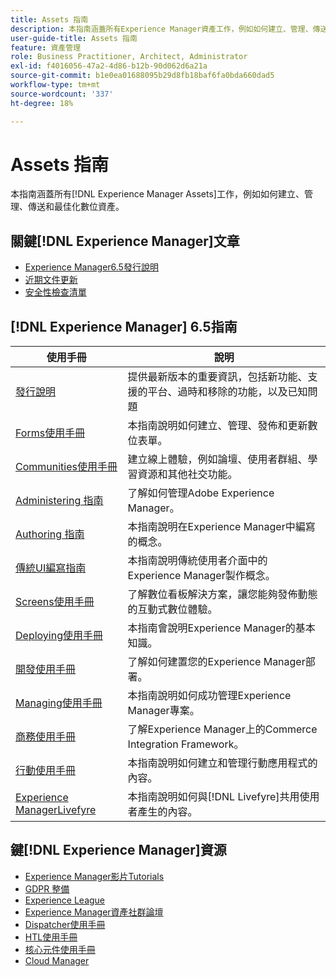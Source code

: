 ```yaml
---
title: Assets 指南
description: 本指南涵蓋所有Experience Manager資產工作，例如如何建立、管理、傳送和最佳化數位資產。
user-guide-title: Assets 指南
feature: 資產管理
role: Business Practitioner, Architect, Administrator
exl-id: f4016056-47a2-4d86-b12b-90d062d6a21a
source-git-commit: b1e0ea01688095b29d8fb18baf6fa0bda660dad5
workflow-type: tm+mt
source-wordcount: '337'
ht-degree: 18%

---
```


# Assets 指南

本指南涵蓋所有[!DNL Experience Manager Assets]工作，例如如何建立、管理、傳送和最佳化數位資產。

## 關鍵[!DNL Experience Manager]文章

<!-- TBD: Some of these links will soon be updated. Change these when new articles go live on docs.adobe.com.
-->

* [Experience Manager6.5發行說明](/help/release-notes/home.md)
* [近期文件更新](https://experienceleague.adobe.com/docs/experience-manager-release-information/aem-release-updates/doc-updates/documentation-updates.html)
* [安全性檢查清單](/help/sites-administering/security-checklist.md)

## [!DNL Experience Manager] 6.5指南

| 使用手冊 | 說明 |
|--- |---|
| [發行說明](/help/release-notes/home.md) | 提供最新版本的重要資訊，包括新功能、支援的平台、過時和移除的功能，以及已知問題 |
| [Forms使用手冊](/help/forms/home.md) | 本指南說明如何建立、管理、發佈和更新數位表單。 |
| [Communities使用手冊](/help/communities/home.md) | 建立線上體驗，例如論壇、使用者群組、學習資源和其他社交功能。 |
| [Administering 指南](/help/sites-administering/home.md) | 了解如何管理Adobe Experience Manager。 |
| [Authoring 指南](/help/sites-authoring/home.md) | 本指南說明在Experience Manager中編寫的概念。 |
| [傳統UI編寫指南](/help/sites-classic-ui-authoring/home.md) | 本指南說明傳統使用者介面中的Experience Manager製作概念。 |
| [Screens使用手冊](https://experienceleague.adobe.com/docs/experience-manager-screens/user-guide/aem-screens-introduction.html) | 了解數位看板解決方案，讓您能夠發佈動態的互動式數位體驗。 |
| [Deploying使用手冊](/help/sites-deploying/home.md) | 本指南會說明Experience Manager的基本知識。 |
| [開發使用手冊](/help/sites-developing/home.md) | 了解如何建置您的Experience Manager部署。 |
| [Managing使用手冊](/help/managing/home.md) | 本指南說明如何成功管理Experience Manager專案。 |
| [商務使用手冊](/help/commerce/home.md) | 了解Experience Manager上的Commerce Integration Framework。 |
| [行動使用手冊](/help/mobile/home.md) | 本指南說明如何建立和管理行動應用程式的內容。 |
| [Experience ManagerLivefyre](https://experienceleague.adobe.com/docs/livefyre/using/home.html) | 本指南說明如何與[!DNL Livefyre]共用使用者產生的內容。 |

## 鍵[!DNL Experience Manager]資源

* [Experience Manager影片Tutorials](https://experienceleague.adobe.com/docs/experience-manager-learn/assets/overview.html?lang=en)
* [GDPR 整備](/help/managing/data-protection-and-privacy.md)
* [Experience League](https://experienceleague.adobe.com/?mv=other#recommended/solutions/experience-manager)
* [Experience Manager資產社群論壇](https://experienceleaguecommunities.adobe.com/t5/adobe-experience-manager-assets/ct-p/experience-manager-assets-community)
* [Dispatcher使用手冊](https://experienceleague.adobe.com/docs/experience-manager-dispatcher/using/dispatcher.html?lang=zh-Hant)
* [HTL使用手冊](https://experienceleague.adobe.com/docs/experience-manager-htl/using/overview.html?lang=zh-Hant)
* [核心元件使用手冊](https://experienceleague.adobe.com/docs/experience-manager-core-components/using/introduction.html?lang=zh-Hant)
* [Cloud Manager](https://experienceleague.adobe.com/docs/experience-manager-cloud-manager/using/introduction-to-cloud-manager.html?lang=zh-Hant)
